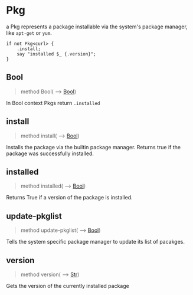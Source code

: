 # Pkg
 a Pkg represents a package installable via the system's package manager, like `apt-get` or `yum`.
```perl6
if not Pkg<curl> {
    .install;
    say "installed $_ {.version}";
}
```
## Bool
>method Bool( ⟶ [Bool](./Bool.md))

 In Bool context Pkgs return `.installed`
## install
>method install( ⟶ [Bool](./Bool.md))

 Installs the package via the builtin package manager. Returns true if the package was successfully installed.
## installed
>method installed( ⟶ [Bool](./Bool.md))

 Returns True if a version of the package is installed.
## update-pkglist
>method update-pkglist( ⟶ [Bool](./Bool.md))

 Tells the system specific package manager to update its list of pacakges.
## version
>method version( ⟶ [Str](./Str.md))

 Gets the version of the currently installed package
